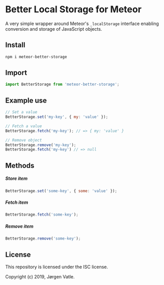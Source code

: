# Better Local Storage for Meteor
A very simple wrapper around Meteor's `_localStorage` interface enabling conversion and storage of JavaScript objects.

## Install
```bash
npm i meteor-better-storage
```

## Import
```js
import BetterStorage from 'meteor-better-storage';
```

## Example use
```js
// Set a value
BetterStorage.set('my-key', { my: 'value' });

// Fetch a value
BetterStorage.fetch('my-key'); // => { my: 'value' }

// Remove object
BetterStorage.remove('my-key');
BetterStorage.fetch('my-key') // => null

```

## Methods
##### Store item
```js
BetterStorage.set('some-key', { some: 'value' });
```

##### Fetch item
```js
BetterStorage.fetch('some-key');
```

##### Remove item
```js
BetterStorage.remove('some-key');
```

## License
This repository is licensed under the ISC license.

Copyright (c) 2019, Jørgen Vatle.